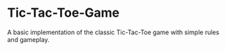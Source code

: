 # Tic-Tac-Toe-Game
A basic implementation of the classic Tic-Tac-Toe game with simple rules and gameplay.
